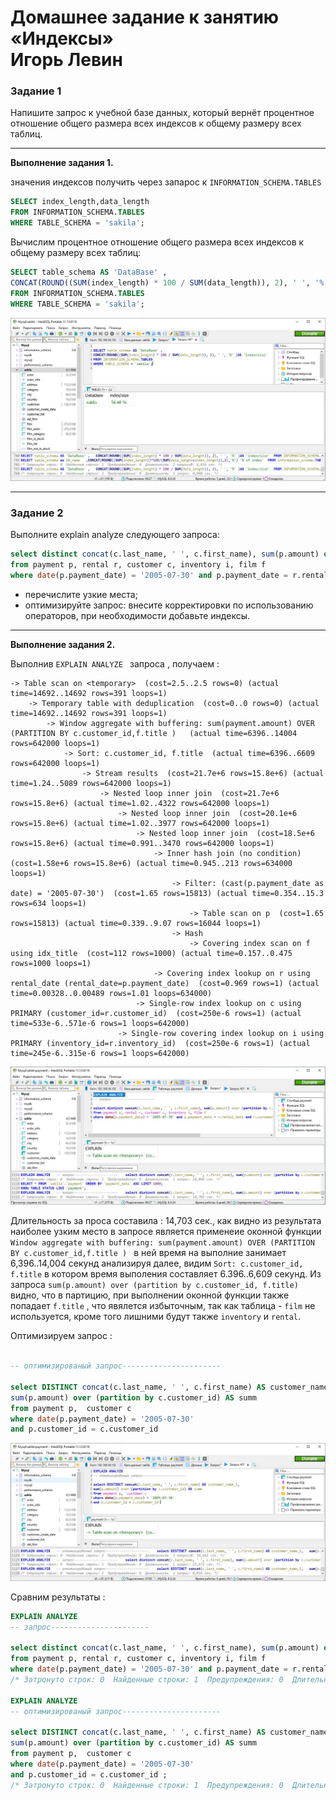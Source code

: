 # Домашнее задание к занятию «Индексы» <br/> Игорь Левин

### Задание 1

Напишите запрос к учебной базе данных, который вернёт процентное отношение общего размера всех индексов к общему размеру всех таблиц.

---

**Выполнение задания 1.**


значения индексов получить через запарос к `INFORMATION_SCHEMA.TABLES`
```sql
SELECT index_length,data_length
FROM INFORMATION_SCHEMA.TABLES 
WHERE TABLE_SCHEMA = 'sakila';
```

Вычислим процентное отношение общего размера всех индексов к общему размеру всех таблиц:

```sql
SELECT table_schema AS 'DataBase' , 
CONCAT(ROUND((SUM(index_length) * 100 / SUM(data_length)), 2), ' ', '%' )AS 'index/size'
FROM INFORMATION_SCHEMA.TABLES 
WHERE TABLE_SCHEMA = 'sakila';


```
 ![sakila_indexes.JPG](https://github.com/elekpow/netology/blob/main/reldb/lesson5/images/sakila_indexes.JPG)


---
### Задание 2

Выполните explain analyze следующего запроса:
```sql
select distinct concat(c.last_name, ' ', c.first_name), sum(p.amount) over (partition by c.customer_id, f.title)
from payment p, rental r, customer c, inventory i, film f
where date(p.payment_date) = '2005-07-30' and p.payment_date = r.rental_date and r.customer_id = c.customer_id and i.inventory_id = r.inventory_id
```
- перечислите узкие места;
- оптимизируйте запрос: внесите корректировки по использованию операторов, при необходимости добавьте индексы.
---

**Выполнение задания 2.**



Выполнив `EXPLAIN ANALYZE ` запроса , получаем :

```
-> Table scan on <temporary>  (cost=2.5..2.5 rows=0) (actual time=14692..14692 rows=391 loops=1)
    -> Temporary table with deduplication  (cost=0..0 rows=0) (actual time=14692..14692 rows=391 loops=1)
        -> Window aggregate with buffering: sum(payment.amount) OVER (PARTITION BY c.customer_id,f.title )   (actual time=6396..14004 rows=642000 loops=1)
            -> Sort: c.customer_id, f.title  (actual time=6396..6609 rows=642000 loops=1)
                -> Stream results  (cost=21.7e+6 rows=15.8e+6) (actual time=1.24..5089 rows=642000 loops=1)
                    -> Nested loop inner join  (cost=21.7e+6 rows=15.8e+6) (actual time=1.02..4322 rows=642000 loops=1)
                        -> Nested loop inner join  (cost=20.1e+6 rows=15.8e+6) (actual time=1.02..3977 rows=642000 loops=1)
                            -> Nested loop inner join  (cost=18.5e+6 rows=15.8e+6) (actual time=0.991..3470 rows=642000 loops=1)
                                -> Inner hash join (no condition)  (cost=1.58e+6 rows=15.8e+6) (actual time=0.945..213 rows=634000 loops=1)
                                    -> Filter: (cast(p.payment_date as date) = '2005-07-30')  (cost=1.65 rows=15813) (actual time=0.354..15.3 rows=634 loops=1)
                                        -> Table scan on p  (cost=1.65 rows=15813) (actual time=0.339..9.07 rows=16044 loops=1)
                                    -> Hash
                                        -> Covering index scan on f using idx_title  (cost=112 rows=1000) (actual time=0.157..0.475 rows=1000 loops=1)
                                -> Covering index lookup on r using rental_date (rental_date=p.payment_date)  (cost=0.969 rows=1) (actual time=0.00328..0.00489 rows=1.01 loops=634000)
                            -> Single-row index lookup on c using PRIMARY (customer_id=r.customer_id)  (cost=250e-6 rows=1) (actual time=533e-6..571e-6 rows=1 loops=642000)
                        -> Single-row covering index lookup on i using PRIMARY (inventory_id=r.inventory_id)  (cost=250e-6 rows=1) (actual time=245e-6..315e-6 rows=1 loops=642000)

```

 ![explain_analyze_1.JPG](https://github.com/elekpow/netology/blob/main/reldb/lesson5/images/explain_analyze_1.JPG)


Длительность за проса составила : 14,703 сек., как видно из результата наиболее узким место в запросе является применеие оконной функции 
`Window aggregate with buffering: sum(payment.amount) OVER (PARTITION BY c.customer_id,f.title ) ` в ней время на выполние занимает 6,396..14,004 секунд
анализируя далее, видим `Sort: c.customer_id, f.title` в котором время выполения составляет 6.396..6,609 секунд. 
Из запроса `sum(p.amount) over (partition by c.customer_id, f.title)` видно, что в партицию,  при выполнении оконной функции также попадает `f.title` , что явялется избыточным, так как таблица - `film` не используется, кроме того лишними будут также `inventory` и `rental`.

Оптимизируем запрос :


```sql

-- оптимизированый запрос----------------------

select DISTINCT concat(c.last_name, ' ', c.first_name) AS customer_name_1, 
sum(p.amount) over (partition by c.customer_id) AS summ 
from payment p,  customer c
where date(p.payment_date) = '2005-07-30' 
and p.customer_id = c.customer_id 

```

 ![explain_analyze1.JPG](https://github.com/elekpow/netology/blob/main/reldb/lesson5/images/explain_analyze1.JPG)


Сравним результаты :
 
```sql
EXPLAIN ANALYZE 
-- запрос----------------------

select distinct concat(c.last_name, ' ', c.first_name), sum(p.amount) over (partition by c.customer_id, f.title)
from payment p, rental r, customer c, inventory i, film f
where date(p.payment_date) = '2005-07-30' and p.payment_date = r.rental_date and r.customer_id = c.customer_id and i.inventory_id = r.inventory_id;
/* Затронуто строк: 0  Найденные строки: 1  Предупреждения: 0  Длительность  1 запрос: 15,672 сек. */

EXPLAIN ANALYZE 
-- оптимизированый запрос----------------------

select DISTINCT concat(c.last_name, ' ', c.first_name) AS customer_name_1, 
sum(p.amount) over (partition by c.customer_id) AS summ 
from payment p,  customer c
where date(p.payment_date) = '2005-07-30' 
and p.customer_id = c.customer_id ;
/* Затронуто строк: 0  Найденные строки: 1  Предупреждения: 0  Длительность  1 запрос: 0,016 сек. */
```

